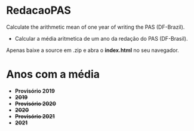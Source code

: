 # RedacaoPAS
Calculate the arithmetic mean of one year of writing the PAS (DF-Brazil).
* Calcular a média aritmetica de um ano da redação do PAS (DF-Brasil).

Apenas baixe a source em .zip e abra o **index.html** no seu navegador.

# Anos com a média
* **Provisório 2019**
* ~~**2019**~~
* ~~**Provisório 2020**~~
* ~~**2020**~~
* ~~**Provisório 2021**~~
* ~~**2021**~~
